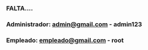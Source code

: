 ### FALTA.... 


### Administrador: admin@gmail.com - admin123
### Empleado: empleado@gmail.com - root